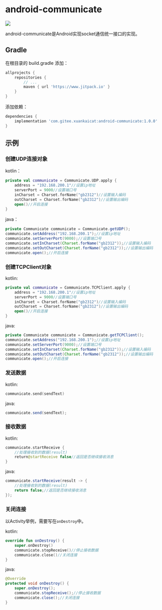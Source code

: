 # android-communicate

[![](https://jitpack.io/v/com.gitee.xuankaicat/android-communicate.svg)](https://jitpack.io/#com.gitee.xuankaicat/android-communicate)

android-communicate是Android实现socket通信统一接口的实现。

## Gradle

在根目录的 build.gradle 添加：

```groovy
allprojects {
    repositories {
        // ...
        maven { url 'https://www.jitpack.io' }
    }
}
```

添加依赖：

```groovy
dependencies {
    implementation 'com.gitee.xuankaicat:android-communicate:1.0.0'
}
```

## 示例


### 创建UDP连接对象

kotlin：
```kotlin
private val communicate = Communicate.UDP.apply {
    address = "192.168.200.1"//设置ip地址
    serverPort = 9000//设置端口号
    inCharset = Charset.forName("gb2312")//设置输入编码
    outCharset = Charset.forName("gb2312")//设置输出编码
    open()//开启连接
}
```

java：
```java
private Communicate communicate = Communicate.getUDP();
communicate.setAddress("192.168.200.1");//设置ip地址
communicate.setServerPort(9000);//设置端口号
communicate.setInCharset(Charset.forName("gb2312"));//设置输入编码
communicate.setOutCharset(Charset.forName("gb2312"));//设置输出编码
communicate.open();//开启连接
```

### 创建TCPClient对象

kotlin:
```kotlin
private val communicate = Communicate.TCPClient.apply {
    address = "192.168.200.1"//设置ip地址
    serverPort = 9000//设置端口号
    inCharset = Charset.forName("gb2312")//设置输入编码
    outCharset = Charset.forName("gb2312")//设置输出编码
    open()//开启连接
}
```

java:
```java
private Communicate communicate = Communicate.getTCPClient();
communicate.setAddress("192.168.200.1");//设置ip地址
communicate.setServerPort(9000);//设置端口号
communicate.setInCharset(Charset.forName("gb2312"));//设置输入编码
communicate.setOutCharset(Charset.forName("gb2312"));//设置输出编码
communicate.open();//开启连接
```

### 发送数据

kotlin:
```kotlin
communicate.send(sendText)
```

java:
```java
communicate.send(sendText);
```

### 接收数据

kotlin:
```kotlin
communicate.startReceive {
    //处理接收到的数据(result)
    return@startReceive false//返回是否继续接收消息
}
```

java:
```java
communicate.startReceive(result -> {
    //处理接收到的数据(result)
    return false;//返回是否继续接收消息
});
```

### 关闭连接

以Activity举例，需要写在`onDestroy`中。

kotlin:
```kotlin
override fun onDestroy() {
    super.onDestroy()
    communicate.stopReceive()//停止接收数据
    communicate.close()//关闭连接
}
```

java:
```java
@Override
protected void onDestroy() {
    super.onDestroy();
    communicate.stopReceive();//停止接收数据
    communicate.close();//关闭连接
}
```